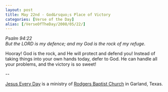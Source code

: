 ```yaml
---
layout: post
title: May 22nd - God&rsquo;s Place of Victory
categories: [Verse of the Day]
alias: [/VerseOfTheDay/2008/05/22/]
---
```


_Psalm 94:22  
But the LORD is my defence; and my God is the rock of my refuge._

Hooray! God is the rock, and He will protect and defend you!
Instead of taking things into your own hands today, defer to God. He
can handle all your problems, and the victory is so sweet!

 --

<a href=http://jesuseveryday.net>Jesus Every Day</a> is a ministry of <a href=http://rodgersbaptist.net>Rodgers Baptist Church</a> in Garland, Texas.
